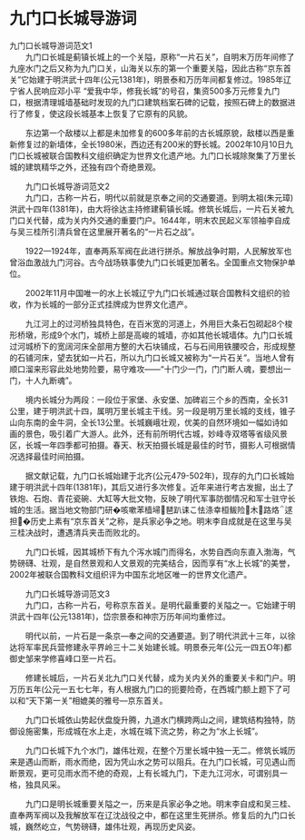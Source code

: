# 九门口长城导游词
九门口长城导游词范文1  
　　九门口长城是蓟镇长城上的一个关隘，原称“一片石关”，自明末万历年间修了九座水门之后又称为九门口关，山海关以东的第一个重要关隘，因此古称“京东首关”它始建于明洪武十四年(公元1381年)，明景泰和万历年间都复修过。1985年辽宁省人民响应邓小平 “爱我中华，修我长城”的号召，集资500多万元修复九门口，根据清理城墙基础时发现的九门口建筑档案石碑的记载，按照石碑上的数据进行了修复，使这段长城基本上恢复了它原有的风貌。

　　东边第一个敌楼以上都是未加修复的600多年前的古长城原貌，敌楼以西是重新修复过的新墙体，全长1980米，西边还有200米的野长城。2002年10月10日九门口长城被联合国教科文组织确定为世界文化遗产地。九门口长城除聚集了万里长城的建筑精华之外，还独有四个奇绝景观。

　　九门口长城导游词范文2  
　　九门口，古称一片石，明代以前就是京奉之间的交通要道。到明太祖(朱元璋)洪武十四年(1381年)，由大将徐达主持修建蓟镇长城。修筑长城后，一片石关被九门口关代替，成为关内外交通的重要门户。1644年，明末农民起义军领袖李自成与吴三桂所引清兵曾在这里展开著名的“一片石之战”。

　　1922—1924年，直奉两系军阀在此进行拼杀。解放战争时期，人民解放军也曾浴血激战九门河谷。古今战场轶事使九门口长城更加著名。全国重点文物保护单位。

　　2002年11月中国唯一的水上长城辽宁九门口长城通过联合国教科文组织的验收，作为长城的一部分正式挂牌成为世界文化遗产。

　　九江河上的过河桥独具特色，在百米宽的河道上，外用巨大条石包砌起8个梭形桥墩，形成9个水门，城桥上部是高峻的城墙，亦如其他长城墙体。九门口长城过河城桥下的宽阔河床全部用方整的大石块铺成，石与石间用铁腰咬合，形成规整的石铺河床，望去犹如一片石，所以九门口长城又被称为“一片石关”。当地人曾有顺口溜来形容此处地势险要，易守难攻——“十门少一门，门门断人魂，要想出一门，十人九断魂”。

　　境内长城分为两段：一段位于家堡、永安堡、加碑岩三个乡的西南，全长31公里，建于明洪武十四，属明万里长城主干线。另一段是明万里长城的支线，锥子山向东南的金牛洞，全长13公里。长城巍峨壮观，优美的自然环境如一幅如诗如画的景色，吸引着广大游人。此外，还有前所明代古城，妙峰寺双塔等省级风景区，长城一年四季都可拍摄。春天、秋天拍摄长城是最佳的时节，摄影人可根据情况选择最佳时间拍摄。

　　据文献记载，九门口长城始建于北齐(公元479-502年)，现存的九门口长城始建于明洪武十四年(1381年)，其后又进行多次修复。近年来进行考古发掘，出土了铁炮、石炮、青花瓷碗、大缸等大批文物，反映了明代军事防御情况和军士驻守长城的生活。据当地文物部门研�咳嗽苯樯埽琶趴诔こ怯涤幸桓鲅险木路烙逑担�历史上素有“京东首关”之称，是兵家必争之地。明末李自成就是在这里与吴三桂决战时，遭遇清兵夹击而败北的。

　　九门口长城，因其城桥下有九个泻水城门而得名，水势自西向东直入渤海，气势磅礴、壮观，是自然景观和人文景观的完美结合，因而享有“水上长城”的美誉，2002年被联合国教科文组织评为中国东北地区唯一的世界文化遗产。

　　九门口长城导游词范文3  
　　九门口，古称一片石，号称京东首关。是明代最重要的关隘之一。它始建于明洪武十四年(公元1381年)，岱宗景泰和神宗万历年间均重修过。

　　明代以前，一片石是一条京—奉之间的交通要道。到了明代洪武十三年，以徐达将军率民兵营修建永平界岭三十二关始建长城。明景泰元年(公元一四五O年)都御史邹来学修喜峰口至一片石。

　　修建长城后，一片石关北九门口关代替，成为关内关外的重要关卡和门户。明万历五年(公元一五七七年，有人根据九门口的扼要险奇，在西城门额上题下了可以和“天下第一关”相媲美的雅号—京东首关。

　　九门口长城依山势起伏盘旋升腾，九道水门横跨两山之间，建筑结构独特，防御设施密集，形成城在水上走，水城在城下流之势，称之为“水上长城”。

　　九门口长城下九个水门，雄伟壮观，在整个万里长城中独一无二。修筑长城历来是遇山而断，雨水而绝，因为凭山水之势可以阻兵。在九门口长城，可见遇山而断景观，更可见雨水而不绝的奇观，上有长城九门，下走九江河水，可谓别具一格，独具风采。

　　九门口是明长城重要关隘之一，历来是兵家必争之地。明末李自成和吴三桂、直奉两军阀以及我解放军在辽沈战役之中，都在这里生死拼杀。修复后的九门口长城，巍然屹立，气势磅礴，雄伟壮观，再现历史风姿。